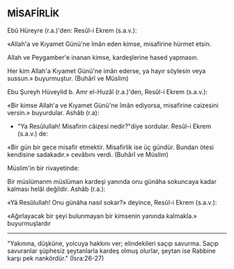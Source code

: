 ## MİSAFİRLİK

Ebû Hüreyre (r.a.)'den: Resûl-i Ekrem (s.a.v.):

«Allah'a ve Kıyamet Günü'ne îmân eden kim­se, misafirine hürmet etsin.

Allah ve Peygamber'e inanan kimse, kardeş­lerine hased yapmasın.

Her kim Allah'a Kıyamet Günü'ne imân eder­se, ya hayır söylesin veya sussun.» buyurmuştur. (Buhârî ve Müslim)

Ebu Şureyh Hüveylid b. Amr el-Huzâî (r.a.)'den, Resûl-i Ekrem (s.a.v.):

«Bir kimse Allah'a ve Kıyamet Günü'ne îmân ediyorsa, misafirine caizesini versin.» buyurdu­lar. Ashâb (r.a):

- "Ya Resûlullah! Misafirin câizesi nedir?"diye sordular. Resûl-i Ekrem (s.a.v.) de:

«Bir gün bir gece misafir etmektir. Misafirlik ise üç gündür. Bundan ötesi kendisine sadakadır.» cevâbını verdi. (Buhârî ve Müslim)

Müslim'in bir rivayetinde:

Bir müslümanm müslüman kardeşi yanında onu günâha sokuncaya kadar kalması helâl değildir. Ashâb (r.a.):

«Yâ Resûlullah! Onu günâha nasıl sokar?» deyince, Resûl-i Ekrem (s.a.v.):

«Ağırlayacak bir şeyi bulunmayan bir kim­senin yanında kalmakla.» buyurmuşlardır

***

"Yakınına, düşküne, yolcuya hakkını ver; elindekileri saçıp savurma. Saçıp savuranlar şüphesiz şeytanlarla kardeş olmuş olurlar, şeytan ise Rabbine karşı pek nankördür." (İsra:26-27)
